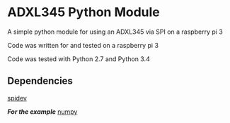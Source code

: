 # ADXL345 Python Module

A simple python module for using an ADXL345 via SPI on a raspberry pi 3

Code was written for and tested on a raspberry pi 3

Code was tested with Python 2.7 and Python 3.4

## Dependencies

[spidev](https://pypi.org/project/spidev/)

***For the example***
[numpy](https://pypi.org/project/numpy/)